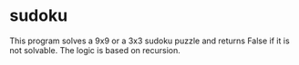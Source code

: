 # sudoku
This program solves a 9x9 or a 3x3 sudoku puzzle and returns False if it is not solvable. The logic is based on recursion.
